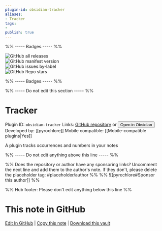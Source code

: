 ```yaml
---
plugin-id: obsidian-tracker
aliases:
- Tracker
tags: 
- 
publish: true
---
```


%% ----- Badges ----- %%

![GitHub all releases](https://img.shields.io/github/downloads/pyrochlore/obsidian-tracker/total?color=573E7A&logo=github&style=for-the-badge)   
![GitHub manifest version](https://img.shields.io/github/manifest-json/v/pyrochlore/obsidian-tracker?color=573E7A&logo=github&style=for-the-badge)   
![GitHub issues by-label](https://img.shields.io/github/issues/pyrochlore/obsidian-tracker/help%20wanted?color=573E7A&logo=github&style=for-the-badge)   
![GitHub Repo stars](https://img.shields.io/github/stars/pyrochlore/obsidian-tracker?color=573E7A&logo=github&style=for-the-badge)

%% ----- Badges ----- %%

%% ----- Do not edit this section ----- %%

# Tracker

Plugin ID: `obsidian-tracker`
Links: [GitHub repository](https://github.com/pyrochlore/obsidian-tracker) or [<button id=HH>Open in Obsidian</button>](obsidian://goto-plugin?id=obsidian-tracker)
Developed by: [[pyrochlore]]
Mobile compatible: [[Mobile-compatible plugins|Yes]]

A plugin tracks occurrences and numbers in your notes

%% ----- Do not edit anything above this line ----- %% 

%% Does the repository or author have any sponsoring links? Uncomment the next line and add them to the author's note. If they don't, please delete the placeholder tag: #placeholder/author %%
%% ![[pyrochlore#Sponsor this author]] %%

%% Hub footer: Please don't edit anything below this line %%

# This note in GitHub

<span class="git-footer">[Edit In GitHub](https://github.dev/obsidian-community/obsidian-hub/blob/main/02%20-%20Community%20Expansions/02.05%20All%20Community%20Expansions/Plugins/obsidian-tracker.md "git-hub-edit-note") | [Copy this note](https://raw.githubusercontent.com/obsidian-community/obsidian-hub/main/02%20-%20Community%20Expansions/02.05%20All%20Community%20Expansions/Plugins/obsidian-tracker.md "git-hub-copy-note") | [Download this vault](https://github.com/obsidian-community/obsidian-hub/archive/refs/heads/main.zip "git-hub-download-vault") </span>